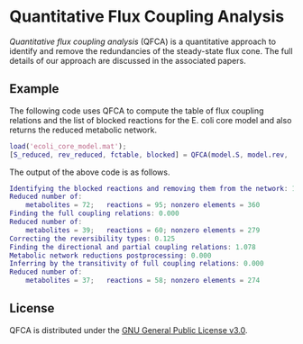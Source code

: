 
Quantitative Flux Coupling Analysis
====

*Quantitative flux coupling analysis* (QFCA) is a quantitative approach to identify and remove the redundancies of the steady-state flux cone. The full details of our approach are discussed in the associated papers.

Example
-------
The following code uses QFCA to compute the table of flux coupling relations and the list of blocked reactions for the E. coli core model and also returns the reduced metabolic network.
```Matlab
load('ecoli_core_model.mat');
[S_reduced, rev_reduced, fctable, blocked] = QFCA(model.S, model.rev, 'linprog');
```
The output of the above code is as follows.
```Matlab
Identifying the blocked reactions and removing them from the network: 1.328
Reduced number of:
	metabolites = 72;	reactions = 95;	nonzero elements = 360
Finding the full coupling relations: 0.000
Reduced number of:
	metabolites = 39;	reactions = 60;	nonzero elements = 279
Correcting the reversibility types: 0.125
Finding the directional and partial coupling relations: 1.078
Metabolic network reductions postprocessing: 0.000
Inferring by the transitivity of full coupling relations: 0.000
Reduced number of:
	metabolites = 37;	reactions = 58;	nonzero elements = 274
```

License
----

QFCA is distributed under the [GNU General Public License v3.0](http://www.gnu.org/copyleft/gpl.html).